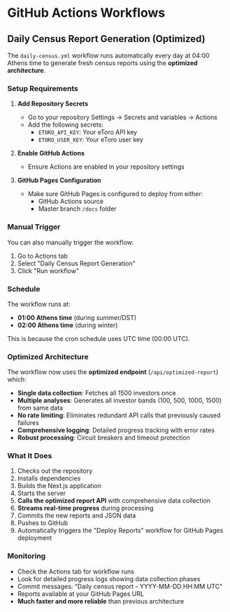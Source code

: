 # GitHub Actions Workflows

## Daily Census Report Generation (Optimized)

The `daily-census.yml` workflow runs automatically every day at 04:00 Athens time to generate fresh census reports using the **optimized architecture**.

### Setup Requirements

1. **Add Repository Secrets**
   - Go to your repository Settings → Secrets and variables → Actions
   - Add the following secrets:
     - `ETORO_API_KEY`: Your eToro API key
     - `ETORO_USER_KEY`: Your eToro user key

2. **Enable GitHub Actions**
   - Ensure Actions are enabled in your repository settings

3. **GitHub Pages Configuration**
   - Make sure GitHub Pages is configured to deploy from either:
     - GitHub Actions source
     - Master branch `/docs` folder

### Manual Trigger

You can also manually trigger the workflow:
1. Go to Actions tab
2. Select "Daily Census Report Generation"
3. Click "Run workflow"

### Schedule

The workflow runs at:
- **01:00 Athens time** (during summer/DST)
- **02:00 Athens time** (during winter)

This is because the cron schedule uses UTC time (00:00 UTC).

### Optimized Architecture

The workflow now uses the **optimized endpoint** (`/api/optimized-report`) which:
- **Single data collection**: Fetches all 1500 investors once
- **Multiple analyses**: Generates all investor bands (100, 500, 1000, 1500) from same data
- **No rate limiting**: Eliminates redundant API calls that previously caused failures
- **Comprehensive logging**: Detailed progress tracking with error rates
- **Robust processing**: Circuit breakers and timeout protection

### What It Does

1. Checks out the repository
2. Installs dependencies  
3. Builds the Next.js application
4. Starts the server
5. **Calls the optimized report API** with comprehensive data collection
6. **Streams real-time progress** during processing
7. Commits the new reports and JSON data
8. Pushes to GitHub
9. Automatically triggers the "Deploy Reports" workflow for GitHub Pages deployment

### Monitoring

- Check the Actions tab for workflow runs
- Look for detailed progress logs showing data collection phases
- Commit messages: "Daily census report - YYYY-MM-DD HH:MM UTC"
- Reports available at your GitHub Pages URL
- **Much faster and more reliable** than previous architecture